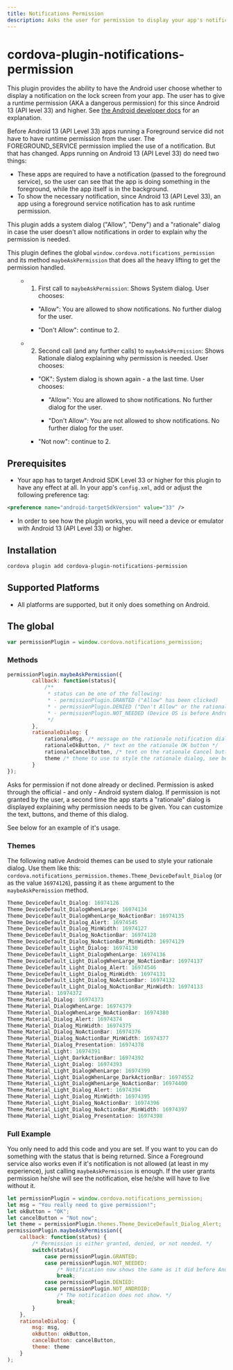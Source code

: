 ```yaml
---
title: Notifications Permission
description: Asks the user for permission to display your app's notifications on the lock screen.
---
```

<!--
# license: Licensed to the Apache Software Foundation (ASF) under one
#         or more contributor license agreements.  See the NOTICE file
#         distributed with this work for additional information
#         regarding copyright ownership.  The ASF licenses this file
#         to you under the Apache License, Version 2.0 (the
#         "License"); you may not use this file except in compliance
#         with the License.  You may obtain a copy of the License at
#
#           http://www.apache.org/licenses/LICENSE-2.0
#
#         Unless required by applicable law or agreed to in writing,
#         software distributed under the License is distributed on an
#         "AS IS" BASIS, WITHOUT WARRANTIES OR CONDITIONS OF ANY
#         KIND, either express or implied.  See the License for the
#         specific language governing permissions and limitations
#         under the License.
-->

# cordova-plugin-notifications-permission



This plugin provides the ability to have the Android user choose whether to display a notification on the lock screen from your app.  The user has to give a runtime permission (AKA a dangerous permission) for this since Android 13 (API level 33) and higher. See [the Android developer docs](https://developer.android.com/develop/ui/views/notifications/notification-permission) for an explanation.

Before Android 13 (API Level 33) apps running a Foreground service did not have to have runtime permission from the user. The FOREGROUND_SERVICE permission implied the use of a notification. But that has changed. Apps running on Android 13 (API Level 33) do need two things:
- These apps are required to have a notification (passed to the foreground service), so the user can see that the app is doing something in the foreground, while the app itself is in the background.
- To show the necessary notification, since Android 13 (API Level 33), an app using a foreground service notification has to ask runtime permission.

This plugin adds a system dialog ("Allow", "Deny") and a "rationale" dialog in case the user doesn't allow notifications in order to explain why the permission is needed.

This plugin defines the global `window.cordova.notifications_permission` and its method `maybeAskPermission` that does all the heavy lifting to get the permission handled.

<ul>

- 1. First call to `maybeAskPermission`: Shows System dialog. User chooses:

<ul>
		
- "Allow": You are allowed to show notifications. No further dialog for the user.
	
- "Don't Allow": continue to 2.

</ul>
	
- 2. Second call (and any further calls) to `maybeAskPermission`: Shows Rationale dialog explaining why permission is needed. User chooses:

<ul>

- "OK": System dialog is shown again - a the last time. User chooses:

<ul>

- "Allow": You are allowed to show notifications. No further dialog for the user.

- "Don't Allow": You are not allowed to show notifications. No further dialog for the user.

</ul>

- "Not now": continue to 2.

</ul>
	
</ul>

## Prerequisites

- Your app has to target Android SDK Level 33 or higher for this plugin to have any effect at all. In your app's `config.xml`, add or adjust the following preference tag:

```xml
<preference name="android-targetSdkVersion" value="33" />
```
- In order to see how the plugin works, you will need a device or emulator with Android 13 (API Level 33) or higher.

## Installation

```bash
cordova plugin add cordova-plugin-notifications-permission
```

## Supported Platforms

- All platforms are supported, but it only does something on Android.

## The global

```js
var permissionPlugin = window.cordova.notifications_permission;
```

### Methods


```javascript
permissionPlugin.maybeAskPermission({
		callback: function(status){
			/**
			 * status can be one of the following:
			 * - permissionPlugin.GRANTED ("Allow" has been clicked)
			 * - permissionPlugin.DENIED ("Don't Allow" or the rationale dialog's Cancel button is clicked)
			 * - permissionPlugin.NOT_NEEDED (Device OS is before Android 13 (API Level 33) or OS is not Android.)
			 */
		}, 
		rationaleDialog: {
			rationaleMsg, /* message on the rationale notification dialog */
			rationaleOkButton, /* text on the rationale OK button */
			rationaleCancelButton, /* text on the rationale Cancel button */
			theme /* theme to use to style the rationale dialog, see below */
		}
});
```

Asks for permission if not done already or declined. Permission is asked through the official - and only - Android system dialog. If permission is not granted by the user, a second time the app starts a "rationale" dialog is displayed explaining why permission needs to be given. You can customize the text, buttons, and theme of this dialog.

See below for an example of it's usage.

### Themes

The following native Android themes can be used to style your rationale dialog. Use them like this: `cordova.notifications_permission.themes.Theme_DeviceDefault_Dialog` (or as the value `16974126`), passing it as `theme` argument to the `maybeAskPermission` method.


```javascript
Theme_DeviceDefault_Dialog: 16974126
Theme_DeviceDefault_DialogWhenLarge: 16974134
Theme_DeviceDefault_DialogWhenLarge_NoActionBar: 16974135
Theme_DeviceDefault_Dialog_Alert: 16974545
Theme_DeviceDefault_Dialog_MinWidth: 16974127
Theme_DeviceDefault_Dialog_NoActionBar: 16974128
Theme_DeviceDefault_Dialog_NoActionBar_MinWidth: 16974129
Theme_DeviceDefault_Light_Dialog: 16974130
Theme_DeviceDefault_Light_DialogWhenLarge: 16974136
Theme_DeviceDefault_Light_DialogWhenLarge_NoActionBar: 16974137
Theme_DeviceDefault_Light_Dialog_Alert: 16974546
Theme_DeviceDefault_Light_Dialog_MinWidth: 16974131
Theme_DeviceDefault_Light_Dialog_NoActionBar: 16974132
Theme_DeviceDefault_Light_Dialog_NoActionBar_MinWidth: 16974133
Theme_Material: 16974372
Theme_Material_Dialog: 16974373
Theme_Material_DialogWhenLarge: 16974379
Theme_Material_DialogWhenLarge_NoActionBar: 16974380
Theme_Material_Dialog_Alert: 16974374
Theme_Material_Dialog_MinWidth: 16974375
Theme_Material_Dialog_NoActionBar: 16974376
Theme_Material_Dialog_NoActionBar_MinWidth: 16974377
Theme_Material_Dialog_Presentation: 16974378
Theme_Material_Light: 16974391
Theme_Material_Light_DarkActionBar: 16974392
Theme_Material_Light_Dialog: 16974393
Theme_Material_Light_DialogWhenLarge: 16974399
Theme_Material_Light_DialogWhenLarge_DarkActionBar: 16974552
Theme_Material_Light_DialogWhenLarge_NoActionBar: 16974400
Theme_Material_Light_Dialog_Alert: 16974394
Theme_Material_Light_Dialog_MinWidth: 16974395
Theme_Material_Light_Dialog_NoActionBar: 16974396
Theme_Material_Light_Dialog_NoActionBar_MinWidth: 16974397
Theme_Material_Light_Dialog_Presentation: 16974398
```

### Full Example

You only need to add this code and you are set. If you want to you can do something with the status that is being returned. Since a Foreground service also works even if it's notification is not allowed (at least in my experience), just calling `maybeAskPermission` is enough. If the user grants permission he/she will see the notification, else he/she will have to live without it.

```javascript
let permissionPlugin = window.cordova.notifications_permission;
let msg = "You really need to give permission!";
let okButton = "OK";
let cancelButton = "Not now";
let theme = permissionPlugin.themes.Theme_DeviceDefault_Dialog_Alert;
permissionPlugin.maybeAskPermission({
	callback: function(status) {
		/* Permission is either granted, denied, or not needed. */
		switch(status){
			case permissionPlugin.GRANTED:
			case permissionPlugin.NOT_NEEDED:
				/* Notification now shows the same as it did before Android 13 (API Level 33). */
				break;
			case permissionPlugin.DENIED:
			case permissionPlugin.NOT_ANDROID:
				/* The notification does not show. */
				break;	
		}
	},
	rationaleDialog: {
		msg: msg,
		okButton: okButton,
		cancelButton: cancelButton,
		theme: theme
	}
);
```